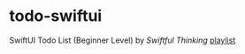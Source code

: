 # todo-swiftui


SwiftUI Todo List (Beginner Level) by *Swiftful Thinking*
[playlist](https://youtube.com/playlist?list=PLwvDm4VfkdpheGqemblOIA7v3oq0MS30i&si=Dl4RpSmBdJyIRClb)
